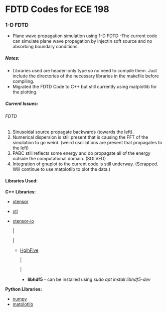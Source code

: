 # FDTD Codes for ECE 198

### 1-D FDTD
* Plane wave propagation simulation using 1-D FDTD 
    -The current code can simulate plane wave propagation by injectin soft source and no absorbing boundary conditions.





##### Notes:
* Libraries used are header-only type so no need to compile them. Just include the directories of the necessary libraries in the makefile before compiling.
* Migrated the FDTD Code to C++ but still currently using matplotlib for the plotting.

##### Current Issues:

###### FDTD
1. Sinusoidal source propagate backwards (towards the left).
2. Numerical dispersion is still present that is causing the FFT of the simulation to go weird. (weird oscillations are present that propagates to the left)
3. PABC still reflects some energy and do propagate all of the energy outside the computational domain. (SOLVED)
4. Integration of gnuplot to the current code is still underway. (Scrapped. Will continue to use matplotlib to plot the data.)

#### Libraries Used:

**C++ Libraries:**
* [xtensor](https://github.com/xtensor-stack/xtensor)
* [xtl](https://github.com/xtensor-stack/xtl)
* [xtensor-io](https://github.com/xtensor-stack/xtensor-io)

   |

   |

    * [HgihFive](https://github.com/BlueBrain/HighFive)   

        |

        |
        
        * **libhdf5** - can be installed using *sudo apt install libhdf5-dev*


**Python Libraries:**
* [numpy](https://numpy.org/doc/stable/)
* [matplotlib](https://matplotlib.org/stable/contents.html)

